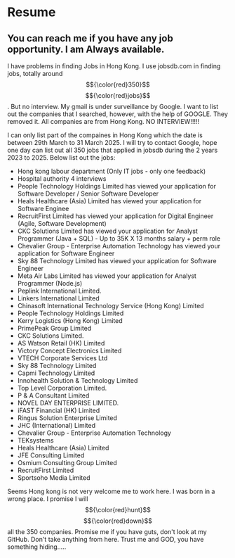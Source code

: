 # Resume

## You can reach me if you have any job opportunity. I am Always available.

I have problems in finding Jobs in Hong Kong. I use jobsdb.com in finding jobs, totally around $${\color{red}350}$$ $${\color{red}jobs}$$. But no interview. My gmail is under surveillance by Google. I want to list out the companies that I searched, however, with the help of GOOGLE. They removed it. All companies are from Hong Kong. NO INTERVIEW!!!!!

I can only list part of the compaines in Hong Kong which the date is between 29th March to 31 March 2025. I will try to contact Google, hope one day can list out all 350 jobs that applied in jobsdb during the 2 years 2023 to 2025. Below list out the jobs:

- Hong kong labour department (Only IT jobs - only one feedback)
- Hospital authority 4 interviews
- People Technology Holdings Limited has viewed your application for Software Developer / Senior Software Developer
-  Heals Healthcare (Asia) Limited has viewed your application for Software Enginee
- RecruitFirst Limited has viewed your application for Digital Engineer (Agile, Software Development)
- CKC Solutions Limited has viewed your application for Analyst Programmer (Java + SQL) - Up to 35K X 13 months salary + perm role
- Chevalier Group - Enterprise Automation Technology has viewed your application for Software Engineer
- Sky 88 Technology Limited has viewed your application for Software Engineer
- Meta Air Labs Limited has viewed your application for Analyst Programmer (Node.js)
- Peplink International Limited.
- Linkers International Limited
- Chinasoft International Technology Service (Hong Kong) Limited
- People Technology Holdings Limited
- Kerry Logistics (Hong Kong) Limited
- PrimePeak Group Limited
- CKC Solutions Limited.
- AS Watson Retail (HK) Limited
- Victory Concept Electronics Limited
- VTECH Corporate Services Ltd
- Sky 88 Technology Limited
- Capmi Technology Limited
- Innohealth Solution & Technology Limited
- Top Level Corporation Limited.
- P & A Consultant Limited
- NOVEL DAY ENTERPRISE LIMITED.
- iFAST Financial (HK) Limited
- Ringus Solution Enterprise Limited
- JHC (International) Limited
- Chevalier Group - Enterprise Automation Technology
- TEKsystems
- Heals Healthcare (Asia) Limited
- JFE Consulting Limited
- Osmium Consulting Group Limited
- RecruitFirst Limited
- Sportsoho Media Limited

Seems Hong kong is not very welcome me to work here. I was born in a wrong place. I promise I will $${\color{red}hunt}$$ $${\color{red}down}$$ all the 350 companies. Promise me if you have guts, don't look at my GitHub. Don't take anything from here. Trust me and GOD, you have something hiding.....